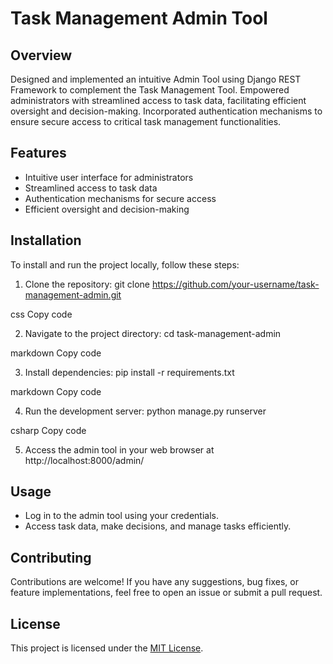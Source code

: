 # Task Management Admin Tool

## Overview

Designed and implemented an intuitive Admin Tool using Django REST Framework to complement the Task Management Tool. Empowered administrators with streamlined access to task data, facilitating efficient oversight and decision-making. Incorporated authentication mechanisms to ensure secure access to critical task management functionalities.

## Features

- Intuitive user interface for administrators
- Streamlined access to task data
- Authentication mechanisms for secure access
- Efficient oversight and decision-making

## Installation

To install and run the project locally, follow these steps:

1. Clone the repository:
git clone https://github.com/your-username/task-management-admin.git

css
Copy code

2. Navigate to the project directory:
cd task-management-admin

markdown
Copy code

3. Install dependencies:
pip install -r requirements.txt

markdown
Copy code

4. Run the development server:
python manage.py runserver

csharp
Copy code

5. Access the admin tool in your web browser at http://localhost:8000/admin/

## Usage

- Log in to the admin tool using your credentials.
- Access task data, make decisions, and manage tasks efficiently.

## Contributing

Contributions are welcome! If you have any suggestions, bug fixes, or feature implementations, feel free to open an issue or submit a pull request.

## License

This project is licensed under the [MIT License](LICENSE).
